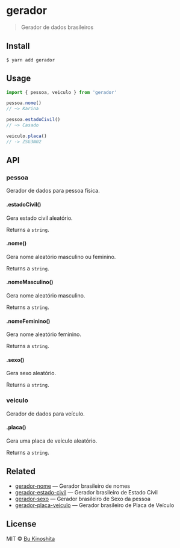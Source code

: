 # gerador

> Gerador de dados brasileiros

## Install

```
$ yarn add gerador
```

## Usage

```ts
import { pessoa, veiculo } from 'gerador'

pessoa.nome()
// ~> Karina

pessoa.estadoCivil()
// ~> Casado

veiculo.placa()
// -> ZSG3N02
```

## API

### pessoa

Gerador de dados para pessoa física.

#### .estadoCivil()

Gera estado civil aleatório.

Returns a `string`.

#### .nome()

Gera nome aleatório masculino ou feminino.

Returns a `string`.

#### .nomeMasculino()

Gera nome aleatório masculino.

Returns a `string`.

#### .nomeFeminino()

Gera nome aleatório feminino.

Returns a `string`.

#### .sexo()

Gera sexo aleatório.

Returns a `string`.

### veiculo

Gerador de dados para veículo.

#### .placa()

Gera uma placa de veículo aleatório.

Returns a `string`.

## Related

- [gerador-nome](https://github.com/bukinoshita/gerador-nome) — Gerador brasileiro de nomes
- [gerador-estado-civil](https://github.com/bukinoshita/gerador-estado-civil) — Gerador brasileiro de Estado Civil
- [gerador-sexo](https://github.com/bukinoshita/gerador-sexo) — Gerador brasileiro de Sexo da pessoa
- [gerador-placa-veiculo](https://github.com/bukinoshita/gerador-placa-veiculo) — Gerador brasileiro de Placa de Veículo

## License

MIT © [Bu Kinoshita](https://bukinoshita.com)
